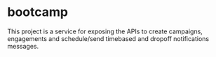 # bootcamp

This project is a service for exposing the APIs to create campaigns, engagements and schedule/send timebased and dropoff notifications messages.
